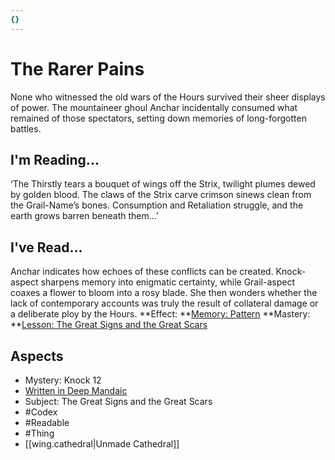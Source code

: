 ```yaml
---
{}
---
```

# The Rarer Pains
None who witnessed the old wars of the Hours survived their sheer displays of power. The mountaineer ghoul Anchar incidentally consumed what remained of those spectators, setting down memories of long-forgotten battles.
## I'm Reading...
‘The Thirstly tears a bouquet of wings off the Strix, twilight plumes dewed by golden blood. The claws of the Strix carve crimson sinews clean from the Grail-Name’s bones. Consumption and Retaliation struggle, and the earth grows barren beneath them…’
## I've Read...
Anchar indicates how echoes of these conflicts can be created. Knock-aspect sharpens memory into enigmatic certainty, while Grail-aspect coaxes a flower to bloom into a rosy blade. She then wonders whether the lack of contemporary accounts was truly the result of collateral damage or a deliberate ploy by the Hours.
**Effect: **[Memory: Pattern](https://uadaf.theevilroot.xyz/rowenarium/element/mem.pattern)
**Mastery: **[Lesson: The Great Signs and the Great Scars](https://uadaf.theevilroot.xyz/rowenarium/element/x.thegreatsignsandthegreatscars)
## Aspects
- Mystery: Knock 12
- [Written in Deep Mandaic](https://uadaf.theevilroot.xyz/rowenarium/element/w.mandaic)
- Subject: The Great Signs and the Great Scars
- #Codex
- #Readable
- #Thing
- [[wing.cathedral|Unmade Cathedral]]